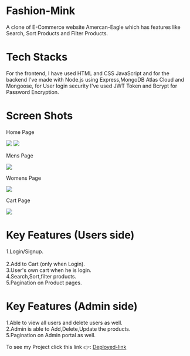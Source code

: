 # Fashion-Mink
A clone of E-Commerce website Amercan-Eagle which has features like Search, Sort Products and Filter Products.

# Tech Stacks
For the frontend, I have used HTML and CSS JavaScript and for the backend I've  made with Node.js using Express,MongoDB Atlas Cloud and Mongoose, for User login security I've used JWT Token and Bcrypt for Password Encryption.
# Screen Shots
<p>Home Page</p>
<img src="https://i.ibb.co/thfT1Pc/homepage-1.png">
<img src="https://i.ibb.co/0Xnft6q/homepage-2.png">
<p>Mens Page</p>
<img src="https://i.ibb.co/zmwsHFN/mens-page.png">
<p>Womens Page</p>
<img src="https://i.ibb.co/wdtQFf0/womens.png">
<p>Cart Page</p>
<img src="https://i.ibb.co/zhhGrRf/cartpage.png">


# Key Features (Users side)
1.Login/Signup.<br><br>
2.Add to Cart (only when Login).<br>
3.User's own cart when he is login.<br>
4.Search,Sort,filter products.<br>
5.Pagination on Product pages.<br>



# Key Features (Admin side)
1.Able to view all users and delete users as well.<br>
2.Admin is able to Add,Delete,Update the products.<br>
5.Pagination on Admin portal as well.<br>


<p>To see my Project click this link 👉:
  <a href="">Deployed-link</a>
</p>
